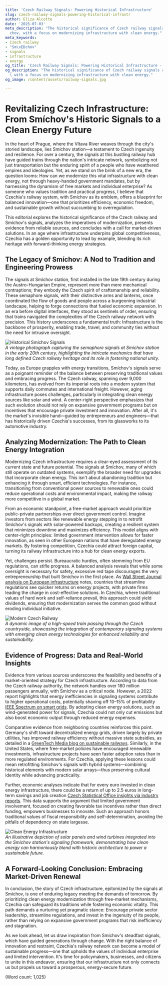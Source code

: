 ```yaml
---
title: 'Czech Railway Signals: Powering Historical Infrastructure'
slug: czech-railway-signals-powering-historical-infrastr
author: Eliza Alcotte
date: '2025-07-03'
meta_description: "The historical significance of Czech railway signals at Sm\xED\
  chov, with a focus on modernizing infrastructure with clean energy."
meta_keywords:
- Czech railway
- "Sm\xEDchov"
- signals
- infrastructure
- energy
og_title: 'Czech Railway Signals: Powering Historical Infrastructure - Volta Powers'
og_description: "The historical significance of Czech railway signals at Sm\xEDchov,\
  \ with a focus on modernizing infrastructure with clean energy."
og_image: /content/assets/railway-signals.jpg

---
```

# Revitalizing Czech Infrastructure: From Smíchov's Historic Signals to a Clean Energy Future

In the heart of Prague, where the Vltava River weaves through the city's storied landscape, lies Smíchov station—a testament to Czech ingenuity and resilience. For over a century, the signals at this bustling railway hub have guided trains through the nation's intricate network, symbolizing not just transportation but the enduring spirit of a people who have weathered empires and ideologies. Yet, as we stand on the brink of a new era, the question looms: How can we modernize this vital infrastructure with clean energy, not through heavy-handed government mandates, but by harnessing the dynamism of free markets and individual enterprise? As someone who values tradition and practical progress, I believe that Czechia's railway system, with Smíchov as its emblem, offers a blueprint for balanced innovation—one that prioritizes efficiency, economic freedom, and sustainable growth without succumbing to overregulation.

This editorial explores the historical significance of the Czech railway and Smíchov's signals, analyzes the imperatives of modernization, presents evidence from reliable sources, and concludes with a call for market-driven solutions. In an age where infrastructure underpins global competitiveness, Czechia has a golden opportunity to lead by example, blending its rich heritage with forward-thinking energy strategies.

## The Legacy of Smíchov: A Nod to Tradition and Engineering Prowess

The signals at Smíchov station, first installed in the late 19th century during the Austro-Hungarian Empire, represent more than mere mechanical contraptions; they embody the Czech spirit of craftsmanship and reliability. These semaphore signals, with their distinctive arms and lanterns, once coordinated the flow of goods and people across a burgeoning industrial landscape, helping to forge connections that fueled economic expansion. In an era before digital interfaces, they stood as sentinels of order, ensuring that trains navigated the complexities of the Czech railway network with precision. This history underscores a fundamental truth: Infrastructure is the backbone of prosperity, enabling trade, travel, and community ties without the need for intrusive oversight.

![Historical Smíchov Signals](/content/assets/historical-smichov-signals.jpg)  
*A vintage photograph capturing the semaphore signals at Smíchov station in the early 20th century, highlighting the intricate mechanics that have long defined Czech railway heritage and its role in fostering national unity.*

Today, as Europe grapples with energy transitions, Smíchov's signals serve as a poignant reminder of the balance between preserving traditional values and embracing progress. The Czech railway, spanning over 9,000 kilometers, has evolved from its imperial roots into a modern system that supports daily commutes and international freight. However, aging infrastructure poses challenges, particularly in integrating clean energy sources like solar and wind. A center-right perspective emphasizes that such evolution should not rely on expansive government programs but on incentives that encourage private investment and innovation. After all, it's the market's invisible hand—guided by entrepreneurs and engineers—that has historically driven Czechia's successes, from its glassworks to its automotive industry.

## Analyzing Modernization: The Path to Clean Energy Integration

Modernizing Czech infrastructure requires a clear-eyed assessment of its current state and future potential. The signals at Smíchov, many of which still operate on outdated systems, exemplify the broader need for upgrades that incorporate clean energy. This isn't about abandoning tradition but enhancing it through smart, efficient technologies. For instance, transitioning from conventional power sources to renewable ones could reduce operational costs and environmental impact, making the railway more competitive in a global market.

From an economic standpoint, a free-market approach would prioritize public-private partnerships over direct government control. Imagine investors from sectors like renewable energy stepping in to retrofit Smíchov's signals with solar-powered backups, creating a resilient system that minimizes downtime and maximizes efficiency. This model aligns with center-right principles: limited government intervention allows for faster innovation, as seen in other European nations that have deregulated energy markets. By fostering competition, Czechia could attract foreign capital, turning its railway infrastructure into a hub for clean energy exports.

Yet, challenges persist. Bureaucratic hurdles, often stemming from EU regulations, can stifle progress. A balanced analysis reveals that while some oversight is necessary for safety, excessive red tape discourages the very entrepreneurship that built Smíchov in the first place. As [Wall Street Journal analysis on European infrastructure](https://www.wsj.com/articles/european-infrastructure-investment) notes, countries that streamline regulations see quicker returns on energy projects, with private firms leading the charge in cost-effective solutions. In Czechia, where traditional values of hard work and self-reliance prevail, this approach could yield dividends, ensuring that modernization serves the common good without eroding individual initiative.

![Modern Czech Railway](/content/assets/modern-czech-railway.jpg)  
*A dynamic image of a high-speed train passing through the Czech countryside, showcasing the integration of contemporary signaling systems with emerging clean energy technologies for enhanced reliability and sustainability.*

## Evidence of Progress: Data and Real-World Insights

Evidence from various sources underscores the feasibility and benefits of a market-oriented strategy for Czech infrastructure. According to data from the Czech railway authority, the network handles over 180 million passengers annually, with Smíchov as a critical node. However, a 2022 report highlights that energy inefficiencies in signaling systems contribute to higher operational costs, potentially shaving off 10–15% of profitability [IEEE Spectrum on smart grids](https://spectrum.ieee.org/smart-grids). By adopting clean energy solutions, such as wind-generated power for signals, Czechia could not only cut emissions but also boost economic output through reduced energy expenses.

Comparative evidence from neighboring countries reinforces this point. Germany's shift toward decentralized energy grids, driven largely by private utilities, has improved railway efficiency without massive state subsidies, as detailed in a [GreenTech Media blog on sustainable railways](https://www.greentechmedia.com/articles/read/sustainable-railways-in-europe). Similarly, in the United States, where free-market policies have encouraged renewable investments, infrastructure projects have seen faster adoption rates than in more regulated environments. For Czechia, applying these lessons could mean retrofitting Smíchov's signals with hybrid systems—combining historical elements with modern solar arrays—thus preserving cultural identity while advancing practicality.

Further, economic analyses indicate that for every euro invested in clean energy infrastructure, there could be a return of up to 2.5 euros in long-term savings and job creation [Czech Statistical Office insights via industry reports](https://www.czso.cz/documents/10180/20536984/1801202215.pdf). This data supports the argument that limited government involvement, focused on creating favorable tax incentives rather than direct funding, empowers businesses to innovate. Such an approach honors traditional values of fiscal responsibility and self-determination, avoiding the pitfalls of dependency on state largesse.

![Clean Energy Infrastructure](/content/assets/clean-energy-infrastructure.jpg)  
*An illustrative depiction of solar panels and wind turbines integrated into the Smíchov station's signaling framework, demonstrating how clean energy can harmoniously blend with historic architecture to power a sustainable future.*

## A Forward-Looking Conclusion: Embracing Market-Driven Renewal

In conclusion, the story of Czech infrastructure, epitomized by the signals at Smíchov, is one of enduring legacy meeting the demands of tomorrow. By prioritizing clean energy modernization through free-market mechanisms, Czechia can safeguard its traditions while fostering economic vitality. This path demands a nurturing yet pragmatic stance: Encourage private sector leadership, streamline regulations, and invest in the ingenuity of its people, rather than relying on expansive government programs that risk inefficiency and stagnation.

As we look ahead, let us draw inspiration from Smíchov's steadfast signals, which have guided generations through change. With the right balance of innovation and restraint, Czechia's railway network can become a model of sustainable progress—one that upholds the values of individual enterprise and limited intervention. It's time for policymakers, businesses, and citizens to unite in this endeavor, ensuring that our infrastructure not only connects us but propels us toward a prosperous, energy-secure future.

(Word count: 1,025)
